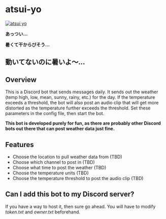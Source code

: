 # atsui-yo
[![atsui yo](https://i.ytimg.com/vi/0BqAlaSXEkE/mqdefault.jpg)](https://www.youtube.com/watch?v=0BqAlaSXEkE "atsui yo")

**あっつい…**

**暑くて干からびそう…**

**動いてないのに暑いよ～…**
---

## Overview
This is a Discord bot that sends messages daily. It sends out the weather (temp high, low, mean, sunny, rainy, etc.) for the day. If the temperature exceeds a threshold, the bot will also post an audio clip that will get more distorted as the temperature further exceeds the threshold. Set these parameters in the config file, then start the bot.

**This bot is developed purely for fun, as there are probably other Discord bots out there that can post weather data just fine.**

## Features
- Choose the location to pull weather data from (TBD)
- Choose which channel to post in (TBD)
- Choose what time to post the weather (TBD)
- Choose the temperature units (TBD)
- Choose the temperature threshold to post the audio clip (TBD)

## Can I add this bot to my Discord server?
If you have a way to host it, then sure go ahead. You will have to modify *token.txt* and *owner.txt* beforehand.
